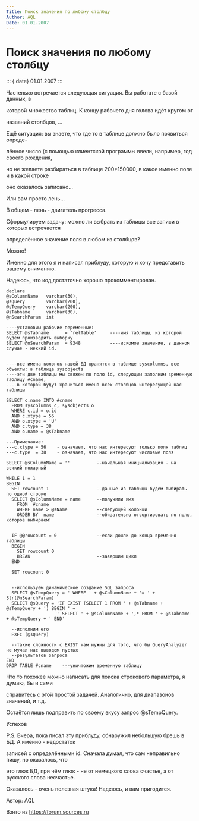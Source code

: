 ```yaml
---
Title: Поиск значения по любому столбцу
Author: AQL
Date: 01.01.2007
---
```



Поиск значения по любому столбцу
================================

::: {.date}
01.01.2007
:::

Частенько встречается следующая ситуация. Вы работате с базой данных, в

которой множество таблиц. К концу рабочего дня голова идёт кругом от

названий столбцов, ...

Ещё ситуация: вы знаете, что где то в таблице должно было появиться
опреде-

лённое число (с помощью клиентской программы ввели, например, год своего
рождения,

но не желаете разбираться в таблице 200\*150000, в какое именно поле и в
какой строке

оно оказалось записано...

Или вам просто лень...

В общем - лень - двигатель прогресса.

Сформулируем задачу: можно ли выбрать из таблицы все записи в которых
встречается

определённое значение поля в любом из столбцов?

Можно!

Именно для этого я и написал приблуду, которую и хочу представить вашему
вниманию.

Надеюсь, что код достаточно хорошо прокомментирован.

    declare
    @sColumnName   varchar(30),
    @sQuery        varchar(200),
    @sTempQuery    varchar(200),
    @sTabname      varchar(30),
    @nSearchParam  int

    ----установим рабочие переменные:
    SELECT @sTabname      = 'relTable'     ----имя таблицы, из которой будем производить выборку
    SELECT @nSearchParam  = 9348           ----искомое значение, в данном случае - неккий id.


    ----все имена колонок нашей БД хранятся в таблице syscolumns, все объекты: в таблице sysobjects
    ----эти две таблицы мы свяжем по полю id, следующим заполним временную таблицу #cname, 
    ----в которой будут храниться имена всех столбцов интересующей нас таблицы

    SELECT c.name INTO #cname 
      FROM syscolumns c, sysobjects o 
      WHERE c.id = o.id 
      AND c.xtype = 56 
      AND o.xtype = 'U' 
      AND c.type = 38 
      AND o.name = @sTabname

    ---Примечание:
    ---c.xtype = 56    - означает, что нас интересуют только поля таблиц
    ---c.type  = 38    - означает, что нас интересуют числовые поля

    SELECT @sColumnName = ''          --начальная инициализация - на всякий пожарный

    WHILE 1 = 1                  
    BEGIN
      SET rowcount 1                  --данные из таблицы будем выбирать по одной строке
      SELECT @sColumnName = name      --получили имя 
        FROM  #cname  
        WHERE name > @sName           --следующей колонки
        ORDER BY  name                --обязательно отсортировать по полю, которое выбираем!


      IF @@rowcount = 0               --если дошли до конца временно таблицы
      BEGIN
        SET rowcount 0          
        BREAK                         --завершим цикл
      END

      SET rowcount 0            


      --используем динамическое создание SQL запроса
      SELECT @sTempQuery = ' WHERE ' + @sColumnName + '= ' + Str(@nSearchParam)    
      SELECT @sQuery = 'IF EXIST (SELECT 1 FROM ' + @sTabname + @sTempQuery + ') BEGIN ' +
                       ' SELECT ' + @sColumnName + ',* FROM ' + @sTabname + @sTempQuery + ' END'     

      --исполним его
      EXEC (@sQuery)

      --такие сложности с EXIST нам нужны для того, что бы QueryAnalyzer не мучал нас выводом пустых 
      --результатов запроса
    END
    DROP TABLE #cname    ---уничтожим временную таблицу

Что то похожее можно написать для поиска строкового параметра, я думаю,
Вы и сами

справитесь с этой простой задачей. Аналогично, для диапазонов значений,
и т.д.

Остаётся лишь подправить по своему вкусу запрос \@sTempQuery.

Успехов

P.S. Вчера, пока писал эту приблуду, обнаружил небольшую брешь в БД. А
именно - недостаток

записей с определёнными id. Сначала думал, что сам неправильно пишу, но
оказалось, что

это глюк БД, при чём глюк - не от немецкого слова счастье, а от русского
слова несчастье.

Оказалось - очень полезная штука! Надеюсь, и вам пригодится.

Автор: AQL

Взято из <https://forum.sources.ru>
